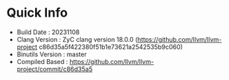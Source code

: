 # Quick Info
* Build Date : 20231108
* Clang Version : ZyC clang version 18.0.0 (https://github.com/llvm/llvm-project c86d35a5f422380f51b1e73621a2542535b9c060)
* Binutils Version : master
* Compiled Based : https://github.com/llvm/llvm-project/commit/c86d35a5

